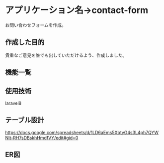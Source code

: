 # アプリケーション名→contact-form
お問い合わせフォームを作成。


## 作成した目的
貴重なご意見を誰でも出していただけるよう、作成しました。

## 機能一覧


## 使用技術
laravel8

## テーブル設計
https://docs.google.com/spreadsheets/d/1LD6aEms5XbtyG4s3L4ph7QYWNIt-RH7sDBskhHmdfVY/edit#gid=0

## ER図
